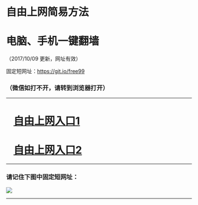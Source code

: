 ﻿# 自由上网简易方法

# 电脑、手机一键翻墙

（2017/10/09 更新，网址有效）

固定短网址：https://git.io/free99

### （微信如打不开，请转到浏览器打开）


***





# &nbsp;&nbsp; <a href="http://ft3132621627.fwq-tz-1001.info/fwqtz01.html?t=100900127107 " target="_blank">自由上网入口1</a>
# &nbsp;&nbsp; <a href="http://ft236283441.fwq-tz-1002.info/fwqtz02.html?t=10090017982 " target="_blank">自由上网入口2</a>
***

### 请记住下图中固定短网址：

<img src="https://s3-us-west-2.amazonaws.com/fwq-1001/yjfq-20170905okok.png" /> 


***

